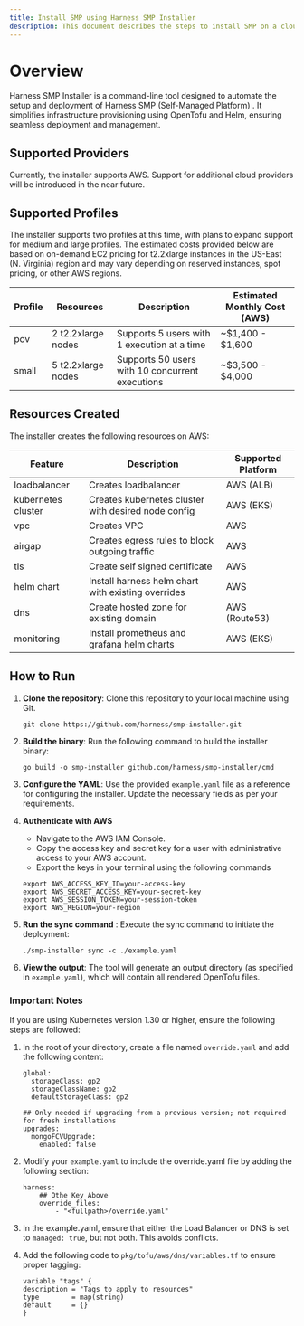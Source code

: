 ```yaml
---
title: Install SMP using Harness SMP Installer
description: This document describes the steps to install SMP on a cloud provider 
---
```


# Overview

Harness SMP Installer is a command-line tool designed to automate the setup and deployment of Harness SMP (Self-Managed Platform) . It simplifies infrastructure provisioning using OpenTofu and Helm, ensuring seamless deployment and management.

## Supported Providers

Currently, the installer supports AWS. Support for additional cloud providers will be introduced in the near future.

## Supported Profiles

The installer supports two profiles at this time, with plans to expand support for medium and large profiles. The estimated costs provided below are based on on-demand EC2 pricing for t2.2xlarge instances in the US-East (N. Virginia) region and may vary depending on reserved instances, spot pricing, or other AWS regions.


| Profile | Resources          | Description                                      | Estimated Monthly Cost (AWS) |
|---------|------------------|--------------------------------------------------|------------------------------|
| pov     | 2 t2.2xlarge nodes | Supports 5 users with 1 execution at a time     | ~$1,400 - $1,600             |
| small   | 5 t2.2xlarge nodes | Supports 50 users with 10 concurrent executions | ~$3,500 - $4,000             |


## Resources Created 

The installer creates the following resources on AWS:

| Feature            | Description                                         | Supported Platform |
| ------------------ | --------------------------------------------------- | ------------------ |
| loadbalancer       | Creates loadbalancer                                | AWS (ALB)          |
| kubernetes cluster | Creates kubernetes cluster with desired node config | AWS (EKS)          |
| vpc                | Creates VPC                                         | AWS                |
| airgap             | Creates egress rules to block outgoing traffic      | AWS                |
| tls                | Create self signed certificate                      | AWS                |
| helm chart         | Install harness helm chart with existing overrides  | AWS                |
| dns                | Create hosted zone for existing domain              | AWS (Route53)      |
| monitoring         | Install prometheus and grafana helm charts          | AWS (EKS)          |


## How to Run 

1. **Clone the repository**:  Clone this repository to your local machine using Git.

    ```
    git clone https://github.com/harness/smp-installer.git
    ```
2. **Build the binary**: Run the following command to build the installer binary:

    ```
    go build -o smp-installer github.com/harness/smp-installer/cmd
    ```
3. **Configure the YAML**:  Use the provided `example.yaml` file as a reference for configuring the installer. Update the necessary fields as per your requirements.
5. **Authenticate with AWS**
   - Navigate to the AWS IAM Console.
   - Copy the access key and secret key for a user with administrative access to your AWS account.
   - Export the keys in your terminal using the following commands
   ```
   export AWS_ACCESS_KEY_ID=your-access-key
   export AWS_SECRET_ACCESS_KEY=your-secret-key
   export AWS_SESSION_TOKEN=your-session-token
   export AWS_REGION=your-region
   ```

6. **Run the sync command** : Execute the sync command to initiate the deployment:
  
    ```
    ./smp-installer sync -c ./example.yaml
    ```
7. **View the output**: The tool will generate an output directory (as specified in `example.yaml`), which will contain all rendered OpenTofu files.



### Important Notes


If you are using Kubernetes version 1.30 or higher, ensure the following steps are followed:


1. In the root of your directory, create a file named `override.yaml` and add the following content:

    ```
    global:
      storageClass: gp2
      storageClassName: gp2
      defaultStorageClass: gp2

    ## Only needed if upgrading from a previous version; not required for fresh installations
    upgrades:
      mongoFCVUpgrade:
        enabled: false

    ```

2. Modify your `example.yaml` to include the override.yaml file by adding the following section:

    ```
    harness:
        ## Othe Key Above
        override_files: 
            - "<fullpath>/override.yaml"
    ```

3. In the example.yaml, ensure that either the Load Balancer or DNS is set to `managed: true`, but not both. This avoids conflicts.

4. Add the following code to `pkg/tofu/aws/dns/variables.tf` to ensure proper tagging:

    ```
    variable "tags" {
    description = "Tags to apply to resources"
    type        = map(string)
    default     = {}
    }
    ```